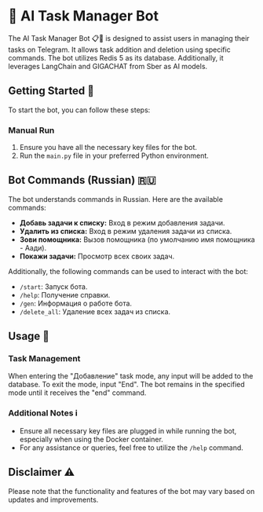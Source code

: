 # 🤖 AI Task Manager Bot

The AI Task Manager Bot 📋🤖 is designed to assist users in managing their tasks on Telegram. It allows task addition and deletion using specific commands. The bot utilizes Redis 5 as its database. Additionally, it leverages LangChain and GIGACHAT from Sber as AI models.

## Getting Started 🚀

To start the bot, you can follow these steps:

### Manual Run

1. Ensure you have all the necessary key files for the bot.
2. Run the `main.py` file in your preferred Python environment.


## Bot Commands (Russian) 🇷🇺

The bot understands commands in Russian. Here are the available commands:

- **Добавь задачи к списку:** Вход в режим добавления задачи.
- **Удалить из списка:** Вход в режим удаления задачи из списка.
- **Зови помощника:** Вызов помощника (по умолчанию имя помощника - Аади).
- **Покажи задачи:** Просмотр всех своих задач.

Additionally, the following commands can be used to interact with the bot:

- `/start`: Запуск бота.
- `/help`: Получение справки.
- `/gen`: Информация о работе бота.
- `/delete_all`: Удаление всех задач из списка.

## Usage 📝

### Task Management

When entering the "Добавление" task mode, any input will be added to the database. To exit the mode, input "End". The bot remains in the specified mode until it receives the "end" command.

### Additional Notes ℹ️

- Ensure all necessary key files are plugged in while running the bot, especially when using the Docker container.
- For any assistance or queries, feel free to utilize the `/help` command.

## Disclaimer ⚠️

Please note that the functionality and features of the bot may vary based on updates and improvements.
